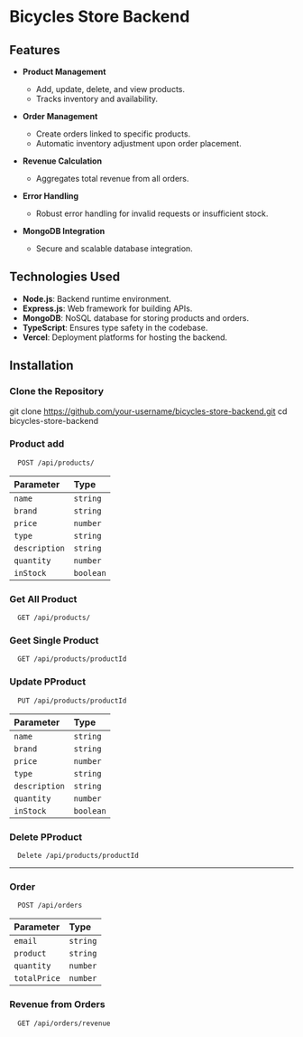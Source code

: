 # **Bicycles Store Backend**

## **Features**

- **Product Management**  
  - Add, update, delete, and view products.
  - Tracks inventory and availability.

- **Order Management**  
  - Create orders linked to specific products.
  - Automatic inventory adjustment upon order placement.

- **Revenue Calculation**  
  - Aggregates total revenue from all orders.

- **Error Handling**  
  - Robust error handling for invalid requests or insufficient stock.

- **MongoDB Integration**  
  - Secure and scalable database integration.


## **Technologies Used**

- **Node.js**: Backend runtime environment.
- **Express.js**: Web framework for building APIs.
- **MongoDB**: NoSQL database for storing products and orders.
- **TypeScript**: Ensures type safety in the codebase.
- **Vercel**: Deployment platforms for hosting the backend.


## Installation

### Clone the Repository
git clone https://github.com/your-username/bicycles-store-backend.git
cd bicycles-store-backend


### Product add


```https
  POST /api/products/
```

| Parameter         | Type      |
| :--------         | :-------  | 
| `name`            | `string`  | 
| `brand`           | `string`  | 
| `price`           | `number`  | 
| `type`            | `string`  | 
| `description`     | `string`  | 
| `quantity`        | `number`  | 
| `inStock`         | `boolean` | 


### Get All Product

```https
  GET /api/products/
```


### Geet Single Product

```https
  GET /api/products/productId
```


### Update PProduct

```https
  PUT /api/products/productId
```

| Parameter         | Type      |
| :--------         | :-------  | 
| `name`            | `string`  | 
| `brand`           | `string`  | 
| `price`           | `number`  | 
| `type`            | `string`  | 
| `description`     | `string`  | 
| `quantity`        | `number`  | 
| `inStock`         | `boolean` | 


### Delete PProduct

```https
  Delete /api/products/productId
```

---------------------------------------------------


### Order

```https
  POST /api/orders
```

| Parameter         | Type      |
| :--------         | :-------  | 
| `email`           | `string`  | 
| `product`         | `string`  | 
| `quantity`        | `number`  | 
| `totalPrice`      | `number`  | 

### Revenue from Orders
```https
  GET /api/orders/revenue
```